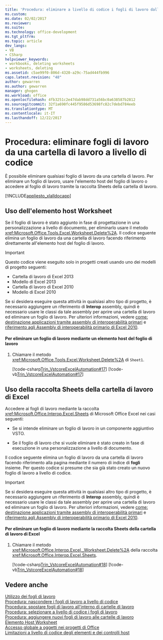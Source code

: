 ```yaml
---
title: 'Procedura: eliminare a livello di codice i fogli di lavoro dalle cartelle di lavoro | Documenti Microsoft'
ms.custom: 
ms.date: 02/02/2017
ms.reviewer: 
ms.suite: 
ms.technology: office-development
ms.tgt_pltfrm: 
ms.topic: article
dev_langs:
- VB
- CSharp
helpviewer_keywords:
- workbooks, deleting worksheets
- worksheets, deleting
ms.assetid: c5ae99f0-806d-4320-a29c-75ad444fb996
caps.latest.revision: "48"
author: gewarren
ms.author: gewarren
manager: ghogen
ms.workload: office
ms.openlocfilehash: 4fb3251c2e47dab98dd731a56bc0a638587b2812
ms.sourcegitcommit: 32f1a690fc445f9586d53698fc82c7debd784eeb
ms.translationtype: MT
ms.contentlocale: it-IT
ms.lasthandoff: 12/22/2017
---
```

# <a name="how-to-programmatically-delete-worksheets-from-workbooks"></a>Procedura: eliminare fogli di lavoro da una cartella di lavoro a livello di codice
  È possibile eliminare qualsiasi foglio di lavoro da una cartella di lavoro. Per eliminare un foglio di lavoro, usare l'elemento host del foglio di lavoro o accedere al foglio di lavoro tramite la raccolta Sheets della cartella di lavoro.  
  
 [!INCLUDE[appliesto_xlalldocapp](../vsto/includes/appliesto-xlalldocapp-md.md)]  
  
## <a name="using-the-worksheet-host-item"></a>Uso dell'elemento host Worksheet  
 Se il foglio di lavoro è stato aggiunto in fase di progettazione in una personalizzazione a livello di documento, per eliminarlo usare il metodo <xref:Microsoft.Office.Tools.Excel.Worksheet.Delete%2A>. Il codice seguente elimina un foglio di lavoro da una cartella di lavoro facendo riferimento direttamente all'elemento host del foglio di lavoro.  
  
> [!IMPORTANT]  
>  Questo codice viene eseguito solo in progetti creati usando uno dei modelli di progetto seguenti:  
>   
>  -   Cartella di lavoro di Excel 2013  
> -   Modello di Excel 2013  
> -   Cartella di lavoro di Excel 2010  
> -   Modello di Excel 2010  
>   
>  Se si desidera eseguire questa attività in qualsiasi altro tipo di progetto, è necessario aggiungere un riferimento di **Interop** assembly, quindi è necessario usare le classi da tale assembly per aprire una cartella di lavoro ed eliminare un foglio di lavoro. Per ulteriori informazioni, vedere [come: destinazione applicazioni tramite assembly di interoperabilità primari](../vsto/how-to-target-office-applications-through-primary-interop-assemblies.md) e [riferimento agli Assembly di interoperabilità primario di Excel 2010](http://go.microsoft.com/fwlink/?LinkId=189585).  
  
#### <a name="to-delete-a-worksheet-by-using-a-worksheet-host-item"></a>Per eliminare un foglio di lavoro mediante un elemento host del foglio di lavoro  
  
1.  Chiamare il metodo <xref:Microsoft.Office.Tools.Excel.Worksheet.Delete%2A> di `Sheet1`.  
  
     [!code-csharp[Trin_VstcoreExcelAutomation#17](../vsto/codesnippet/CSharp/Trin_VstcoreExcelAutomationCS/Sheet1.cs#17)]
     [!code-vb[Trin_VstcoreExcelAutomation#17](../vsto/codesnippet/VisualBasic/Trin_VstcoreExcelAutomation/Sheet1.vb#17)]  
  
## <a name="using-the-sheets-collection-of-the-excel-workbook"></a>Uso della raccolta Sheets della cartella di lavoro di Excel  
 Accedere ai fogli di lavoro mediante la raccolta <xref:Microsoft.Office.Interop.Excel.Sheets> di Microsoft Office Excel nei casi seguenti:  
  
-   Se si intende eliminare un foglio di lavoro in un componente aggiuntivo VSTO.  
  
-   Se il foglio di lavoro che si vuole eliminare è stato creato in fase di esecuzione in una personalizzazione a livello di documento.  
  
 Il codice seguente elimina un foglio di lavoro da una cartella di lavoro facendo riferimento alla pagina mediante il numero di indice di **fogli** insieme. Per questo codice si presume che sia già stato creato un nuovo foglio di lavoro a livello di codice.  
  
> [!IMPORTANT]  
>  Se si desidera eseguire questa attività in qualsiasi altro tipo di progetto, è necessario aggiungere un riferimento di **Interop** assembly, quindi è necessario usare le classi da tale assembly per aprire una cartella di lavoro ed eliminare un foglio di lavoro. Per ulteriori informazioni, vedere [come: destinazione applicazioni tramite assembly di interoperabilità primari](../vsto/how-to-target-office-applications-through-primary-interop-assemblies.md) e [riferimento agli Assembly di interoperabilità primario di Excel 2010](http://go.microsoft.com/fwlink/?LinkId=189585).  
  
#### <a name="to-delete-a-worksheet-by-using-the-sheets-collection-of-the-excel-workbook"></a>Per eliminare un foglio di lavoro mediante la raccolta Sheets della cartella di lavoro di Excel  
  
1.  Chiamare il metodo <xref:Microsoft.Office.Interop.Excel._Worksheet.Delete%2A> della raccolta <xref:Microsoft.Office.Interop.Excel.Sheets>.  
  
     [!code-csharp[Trin_VstcoreExcelAutomation#18](../vsto/codesnippet/CSharp/Trin_VstcoreExcelAutomationCS/Sheet1.cs#18)]
     [!code-vb[Trin_VstcoreExcelAutomation#18](../vsto/codesnippet/VisualBasic/Trin_VstcoreExcelAutomation/Sheet1.vb#18)]  
  
## <a name="see-also"></a>Vedere anche  
 [Utilizzo dei fogli di lavoro](../vsto/working-with-worksheets.md)   
 [Procedura: nascondere i fogli di lavoro a livello di codice](../vsto/how-to-programmatically-hide-worksheets.md)   
 [Procedura: spostare fogli di lavoro all'interno di cartelle di lavoro](../vsto/how-to-programmatically-move-worksheets-within-workbooks.md)   
 [Procedura: selezionare a livello di codice i fogli di lavoro](../vsto/how-to-programmatically-select-worksheets.md)   
 [Procedura: aggiungere nuovi fogli di lavoro alle cartelle di lavoro](../vsto/how-to-programmatically-add-new-worksheets-to-workbooks.md)   
 [Elemento Host Worksheet](../vsto/worksheet-host-item.md)   
 [Accesso globale a oggetti nei progetti di Office](../vsto/global-access-to-objects-in-office-projects.md)   
 [Limitazioni a livello di codice degli elementi e dei controlli host](../vsto/programmatic-limitations-of-host-items-and-host-controls.md)  
  
  